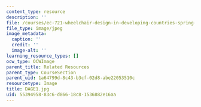 ```yaml
---
content_type: resource
description: ''
file: /courses/ec-721-wheelchair-design-in-developing-countries-spring-2009/5539495883c6d86618c81536882e16aa_DAGE1.jpg
file_type: image/jpeg
image_metadata:
  caption: ''
  credit: ''
  image-alt: ''
learning_resource_types: []
ocw_type: OCWImage
parent_title: Related Resources
parent_type: CourseSection
parent_uid: 1a64799d-8c43-b3cf-02d8-abe22053510c
resourcetype: Image
title: DAGE1.jpg
uid: 55394958-83c6-d866-18c8-1536882e16aa
---
```

